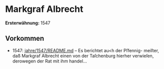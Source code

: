 # Markgraf Albrecht

**Ersterwähnung:** 1547

## Vorkommen
- 1547: [jahre/1547/README.md](../jahre/1547/README.md) – Es berichtet au<h der Pſfennig-
meiſter, daß Markgraf Albrecht einen von der Taſchenburg
hierher verwieſen, derowegen der Rat mit ihm handel...
